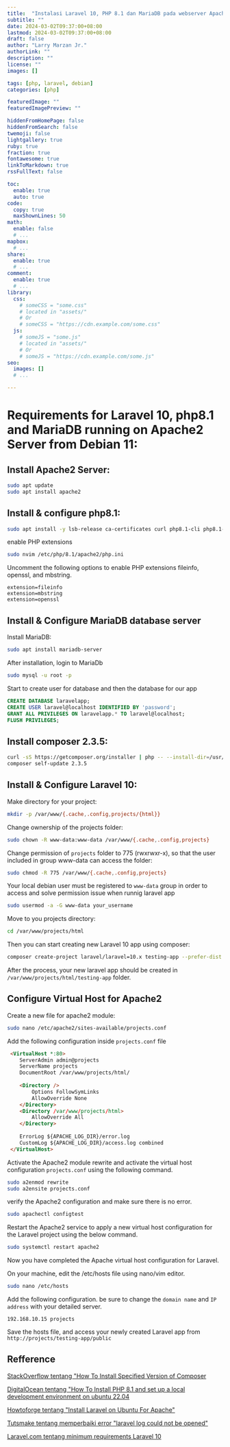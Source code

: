 ```yaml
---
title:  "Instalasi Laravel 10, PHP 8.1 dan MariaDB pada webserver Apache2 di Debian 11"
subtitle: ""
date: 2024-03-02T09:37:00+08:00
lastmod: 2024-03-02T09:37:00+08:00
draft: false 
author: "Larry Marzan Jr."
authorLink: ""
description: ""
license: ""
images: []

tags: [php, laravel, debian]
categories: [php]

featuredImage: ""
featuredImagePreview: ""

hiddenFromHomePage: false
hiddenFromSearch: false
twemoji: false
lightgallery: true
ruby: true
fraction: true
fontawesome: true
linkToMarkdown: true
rssFullText: false

toc:
  enable: true
  auto: true
code:
  copy: true
  maxShownLines: 50
math:
  enable: false
  # ...
mapbox:
  # ...
share:
  enable: true
  # ...
comment:
  enable: true
  # ...
library:
  css:
    # someCSS = "some.css"
    # located in "assets/"
    # Or
    # someCSS = "https://cdn.example.com/some.css"
  js:
    # someJS = "some.js"
    # located in "assets/"
    # Or
    # someJS = "https://cdn.example.com/some.js"
seo:
  images: []
  # ...

---
```


# Requirements for Laravel 10, php8.1 and MariaDB running on Apache2 Server from Debian 11:

## Install Apache2 Server:
```bash
sudo apt update
sudo apt install apache2
```

## Install & configure php8.1:
```bash
sudo apt install -y lsb-release ca-certificates curl php8.1-cli php8.1-common php8.1-mysql php8.1-zip php8.1-gd php8.1-mbstring php8.1-curl php8.1-xml php8.1-bcmath
```
enable PHP extensions
```bash
sudo nvim /etc/php/8.1/apache2/php.ini
```
Uncomment the following options to enable PHP extensions fileinfo, openssl, and mbstring.
```
extension=fileinfo
extension=mbstring
extension=openssl
```

## Install & Configure MariaDB database server
Install MariaDB:
```bash
sudo apt install mariadb-server
```
After installation, login to MariaDb
```bash
sudo mysql -u root -p
```
Start to create user for database and then the database for our app
```sql
CREATE DATABASE laravelapp;
CREATE USER laravel@localhost IDENTIFIED BY 'password';
GRANT ALL PRIVILEGES ON laravelapp.* TO laravel@localhost;
FLUSH PRIVILEGES;
```

## Install composer 2.3.5:
```bash
curl -sS https://getcomposer.org/installer | php -- --install-dir=/usr/local/bin --filename=composer --version=2.3.5
composer self-update 2.3.5
```


## Install & Configure Laravel 10:
Make directory for your project:
```bash
mkdir -p /var/www/{.cache,.config,projects/{html}}
```
Change ownership of the projects folder:
```bash
sudo chown -R www-data:www-data /var/www/{.cache,.config,projects}
```
Change permission of `projects` folder to 775 (rwxrwxr-x), so that the user included in group www-data can access the folder:
```bash
sudo chmod -R 775 /var/www/{.cache,.config,projects}
```

Your local debian user must be registered to `www-data` group in order to access and solve permission issue when runnig laravel app
```bash
sudo usermod -a -G www-data your_username
```

Move to you projects directory:
```bash
cd /var/www/projects/html
```

Then you can start creating new Laravel 10 app using composer:
```bash
composer create-project laravel/laravel=10.x testing-app --prefer-dist
```

After the process, your new laravel app should be created in `/var/www/projects/html/testing-app` folder.


## Configure Virtual Host for Apache2
Create a new file for apache2 module:
```bash
sudo nano /etc/apache2/sites-available/projects.conf
```
Add the following configuration inside `projects.conf` file
```html
 <VirtualHost *:80>
    ServerAdmin admin@projects                                                     
    ServerName projects                                                            
    DocumentRoot /var/www/projects/html/                                           
  
    <Directory />
        Options FollowSymLinks
        AllowOverride None
    </Directory>
    <Directory /var/www/projects/html>
        AllowOverride All
    </Directory>
 
    ErrorLog ${APACHE_LOG_DIR}/error.log
    CustomLog ${APACHE_LOG_DIR}/access.log combined
 </VirtualHost>
```

Activate the Apache2 module rewrite and activate the virtual host configuration `projects.conf` using the following command.
```bash
sudo a2enmod rewrite
sudo a2ensite projects.conf
```

verify the Apache2 configuration and make sure there is no error.
```bash
sudo apachectl configtest
```

Restart the Apache2 service to apply a new virtual host configuration for the Laravel project using the below command.
```bash
sudo systemctl restart apache2
```
Now you have completed the Apache virtual host configuration for Laravel.

On your machine, edit the /etc/hosts file using nano/vim editor.
```bash
sudo nano /etc/hosts
```

Add the following configuration. be sure to change the `domain name` and `IP address` with your detailed server.
```
192.168.10.15 projects
```

Save the hosts file, and access your newly created Laravel app from `http://projects/testing-app/public`


## Refference

[StackOverflow tentang "How To Install Specified Version of Composer](https://stackoverflow.com/questions/51324721/how-to-install-specified-version-of-composer)

[DigitalOcean tentang "How To Install PHP 8.1 and set up a local development environment on ubuntu 22.04](https://www.digitalocean.com/community/tutorials/how-to-install-php-8-1-and-set-up-a-local-development-environment-on-ubuntu-22-04)

[Howtoforge tentang "Install Laravel on Ubuntu For Apache"](https://www.howtoforge.com/tutorial/install-laravel-on-ubuntu-for-apache/#prerequisites)

[Tutsmake tentang memperbaiki error "laravel log could not be opened"](https://www.tutsmake.com/how-to-fix-error-laravel-log-could-not-be-opened/)

[Laravel.com tentang minimum requirements Laravel 10](https://laravel.com/docs/10.x/releases)
